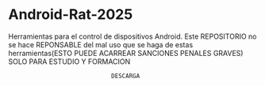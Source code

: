 # Android-Rat-2025
Herramientas para el control de dispositivos Android.
Este REPOSITORIO no se hace REPONSABLE del mal uso que se haga de estas herramientas(ESTO PUEDE ACARREAR SANCIONES PENALES GRAVES)
SOLO PARA ESTUDIO Y FORMACION
                                 
                                 
                                 DESCARGA
